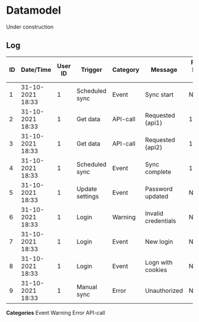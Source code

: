 # Datamodel

Under construction


## Log

| ID | Date/Time        | User ID | Trigger         | Category | Message             | Ref. log ID |
|----|------------------|---------|-----------------|----------|---------------------|-------------|
|  1 | 31-10-2021 18:33 |       1 | Scheduled sync  | Event    | Sync start          | NULL        |
|  2 | 31-10-2021 18:33 |       1 | Get data        | API-call | Requested {api1}    | 1           |
|  3 | 31-10-2021 18:33 |       1 | Get data        | API-call | Requested {api2}    | 1           |
|  4 | 31-10-2021 18:33 |       1 | Scheduled sync  | Event    | Sync complete       | 1           |
|  5 | 31-10-2021 18:33 |       1 | Update settings | Event    | Password updated    | NULL        |
|  6 | 31-10-2021 18:33 |       1 | Login           | Warning  | Invalid credentials | NULL        |
|  7 | 31-10-2021 18:33 |       1 | Login           | Event    | New login           | NULL        |
|  8 | 31-10-2021 18:33 |       1 | Login           | Event    | Logn with cookies   | NULL        |
|  9 | 31-10-2021 18:33 |       1 | Manual sync     | Error    | Unauthorized        | NULL        |

**Categories**
Event
Warning
Error
API-call
